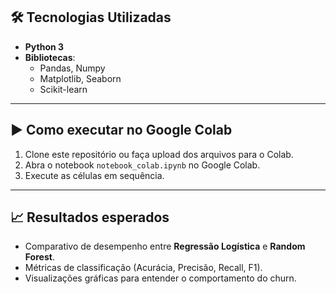 ## 🛠️ Tecnologias Utilizadas

- **Python 3**
- **Bibliotecas**:
  - Pandas, Numpy
  - Matplotlib, Seaborn
  - Scikit-learn

---

## ▶️ Como executar no Google Colab

1. Clone este repositório ou faça upload dos arquivos para o Colab.  
2. Abra o notebook `notebook_colab.ipynb` no Google Colab.  
3. Execute as células em sequência.  

---

## 📈 Resultados esperados

- Comparativo de desempenho entre **Regressão Logística** e **Random Forest**.  
- Métricas de classificação (Acurácia, Precisão, Recall, F1).  
- Visualizações gráficas para entender o comportamento do churn. 
